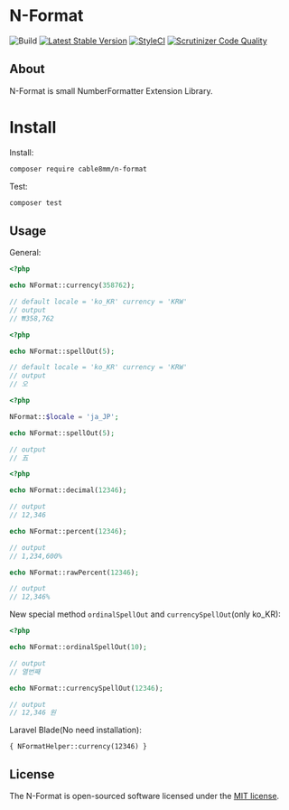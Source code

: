 # N-Format

![Build](https://github.com/cable8mm/n-format/workflows/Build/badge.svg)
[![Latest Stable Version](https://poser.pugx.org/cable8mm/n-format/v)](//packagist.org/packages/cable8mm/n-format)
[![StyleCI](https://github.styleci.io/repos/272403982/shield?branch=master)](https://github.styleci.io/repos/272403982)
[![Scrutinizer Code Quality](https://scrutinizer-ci.com/g/cable8mm/n-format/badges/quality-score.png?b=master)](https://scrutinizer-ci.com/g/cable8mm/n-format/?branch=master)

## About

N-Format is small NumberFormatter Extension Library.

# Install

Install:

```sh
composer require cable8mm/n-format
```

Test:

```sh
composer test
```

## Usage

General:

```php
<?php

echo NFormat::currency(358762);

// default locale = 'ko_KR' currency = 'KRW'
// output
// ₩358,762
```


```php
<?php

echo NFormat::spellOut(5);

// default locale = 'ko_KR' currency = 'KRW'
// output
// 오
```

```php
<?php

NFormat::$locale = 'ja_JP';

echo NFormat::spellOut(5);

// output
// 五

```

```php
<?php

echo NFormat::decimal(12346);

// output
// 12,346

echo NFormat::percent(12346);

// output
// 1,234,600%

echo NFormat::rawPercent(12346);

// output
// 12,346%

```

New special method `ordinalSpellOut` and `currencySpellOut`(only ko_KR):
```php
<?php

echo NFormat::ordinalSpellOut(10);

// output
// 열번째

echo NFormat::currencySpellOut(12346);

// output
// 12,346 원
```

Laravel Blade(No need installation):

```blade
{ NFormatHelper::currency(12346) }
```

## License

The N-Format is open-sourced software licensed under the [MIT license](https://opensource.org/licenses/MIT).
